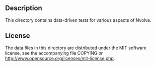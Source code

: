 Description
------------

This directory contains data-driven tests for various aspects of Nvolve.

License
--------

The data files in this directory are distributed under the MIT software
license, see the accompanying file COPYING or
http://www.opensource.org/licenses/mit-license.php.

